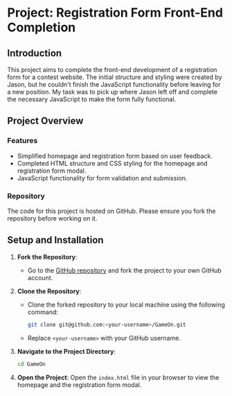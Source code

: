 # Project: Registration Form Front-End Completion

## Introduction

This project aims to complete the front-end development of a registration form for a contest website. The initial structure and styling were created by Jason, but he couldn't finish the JavaScript functionality before leaving for a new position. My task was to pick up where Jason left off and complete the necessary JavaScript to make the form fully functional.

## Project Overview

### Features

-   Simplified homepage and registration form based on user feedback.
-   Completed HTML structure and CSS styling for the homepage and registration form modal.
-   JavaScript functionality for form validation and submission.

### Repository

The code for this project is hosted on GitHub. Please ensure you fork the repository before working on it.

## Setup and Installation

1. **Fork the Repository**:

    - Go to the [GitHub repository](https://github.com/IbrahimAlsabr/GameOn) and fork the project to your own GitHub account.

2. **Clone the Repository**:

    - Clone the forked repository to your local machine using the following command:
        ```sh
        git clone git@github.com:<your-username>/GameOn.git
        ```
    - Replace `<your-username>` with your GitHub username.

3. **Navigate to the Project Directory**:
    ```sh
    cd GameOn
    ```
4. **Open the Project**:
   Open the `index.html` file in your browser to view the homepage and the registration form modal.
